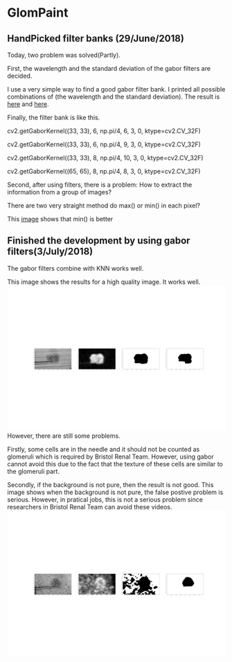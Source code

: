 # GlomPaint 

## HandPicked filter banks (29/June/2018)
Today, two problem was solved(Partly).

First, the wavelength and the standard deviation of the gabor filters are decided.

I use a very simple way to find a good gabor filter bank. I printed all possible combinations of (the wavelength and the standard deviation). The result is [here](https://github.com/ChenxiiGuo/glomDetector/blob/master/developmentLog/images/shortWave.png) and [here](https://github.com/ChenxiiGuo/glomDetector/blob/master/developmentLog/images/longWave.png). 

Finally, the filter bank is like this.

cv2.getGaborKernel((33, 33), 6, np.pi/4, 6, 3, 0, ktype=cv2.CV_32F)

cv2.getGaborKernel((33, 33), 6, np.pi/4, 9, 3, 0, ktype=cv2.CV_32F)

cv2.getGaborKernel((33, 33), 8, np.pi/4, 10, 3, 0, ktype=cv2.CV_32F)

cv2.getGaborKernel((65, 65), 8, np.pi/4, 8, 3, 0, ktype=cv2.CV_32F)

Second, after using filters, there is a problem: How to extract the information from a group of images? 

There are two very straight method do max() or min() in each pixel?

This [image](https://github.com/ChenxiiGuo/glomDetector/blob/master/developmentLog/images/MaxVsMin.png)
shows that min() is better

## Finished the development by using gabor filters(3/July/2018)

The gabor filters combine with KNN works well.

This image shows the results for a high quality image. It works well.
![image](https://github.com/ChenxiiGuo/glomDetector/blob/master/segment/report/pureBackground.png)
However, there are still some problems. 

Firstly, some cells are in the needle and it should not be counted as glomeruli which is required by Bristol Renal Team. However, using gabor cannot avoid this due to the fact that the texture of these cells are similar to the glomeruli part.

Secondly, if the background is not pure, then the result is not good. This image shows when the background is not pure, the false postive problem is serious. However, in pratical jobs, this is not a serious problem since researchers in Bristol Renal Team can avoid these videos. 
![image](https://github.com/ChenxiiGuo/glomDetector/blob/master/segment/report/blurBackground.png)
